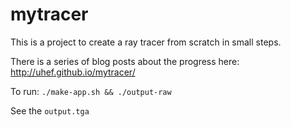# mytracer
This is a project to create a ray tracer from scratch in small steps.

There is a series of blog posts about the progress here:
http://uhef.github.io/mytracer/

To run:
`./make-app.sh && ./output-raw`

See the `output.tga`
